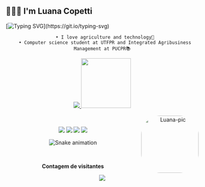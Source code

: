 ## 👩🏻‍💻             I'm Luana Copetti

 [![Typing SVG](https://readme-typing-svg.demolab.com?font=Silkscreen&size=30&pause=999&color=AD1FF7&width=560&height=120&lines=Ol%C3%A1%2C+Sejam+Bem-vindos(as)!;Meu+nome+%C3%A9+Luana+Copetti;GRADUANDA+EM...;CIENCIA+DA+COMPUTA%C3%87%C3%83O;)](https://git.io/typing-svg)
 <div align="center">

  ```
    • I love agriculture and technology🌱
    • Computer science student at UTFPR and Integrated Agribusiness Management at PUCPR📚
  ```
 
<div align="center">
  <a href="https://github.com/LuanaCopetti">
<img heigth="130em" src="https://github-readme-stats.vercel.app/api?username=LuanaCopetti&show_icons=true&theme=dracula&include_all_commits=true&count_private=true"/>
<img height="130em" src="https://github-readme-stats.vercel.app/api/top-langs/?username=LuanaCopetti&layout=compact&langs_count=16&theme=dracula"/>                             
  
</div>
 <div style="display: inline_block"><br> 
  <img align="right" alt="Luana-pic" height="150" style="border-radius:50px;" src="https://media.giphy.com/media/o0vwzuFwCGAFO/giphy.gif">
  </a>
</div>
  
  ##
 
<div> 
  <a href="https://instagram.com/luana.copetti" target="_blank"><img src="https://img.shields.io/badge/-Instagram-%23E4405F?style=for-the-badge&logo=instagram&logoColor=white" target="_blank"></a>
 	<a href="https://www.twitch.tv/luana_12345_" target="_blank"><img src="https://img.shields.io/badge/Twitch-9146FF?style=for-the-badge&logo=twitch&logoColor=white" target="_blank"></a>
  <a href = "mailto:contatocopettiluana@gmail.com"><img src="https://img.shields.io/badge/-Gmail-%23333?style=for-the-badge&logo=gmail&logoColor=white" target="_blank"></a>
  <a href="https://www.linkedin.com/in/luana-copetti-b87273189/" target="_blank"><img src="https://img.shields.io/badge/-LinkedIn-%230077B5?style=for-the-badge&logo=linkedin&logoColor=white" target="_blank"></a> 
 
  ![Snake animation](https://github.com/LuanaCopetti/LuanaCopetti/blob/output/github-contribution-grid-snake.svg)
 
</div>
  </div>
<div align="center">
<br><p align="centre"><b>Contagem de visitantes</b></p>  
<p align="center"><img align="center" src="https://profile-counter.glitch.me/{LuanaCopetti}/count.svg" /></p>
<br>

